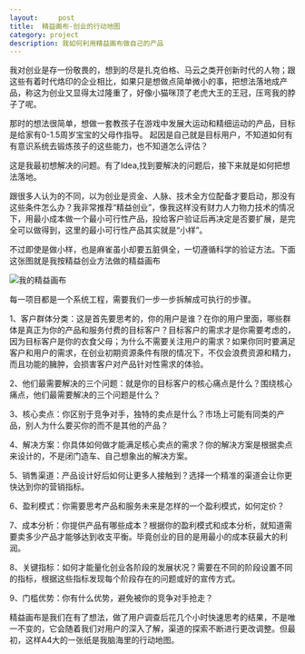 ```yaml
---
layout:     post
title:  精益画布-创业的行动地图
category: project
description: 我如何利用精益画布做自己的产品
---
```




我对创业是存一份敬畏的，想到的尽是扎克伯格、马云之类开创新时代的人物；跟这些有着时代烙印的企业相比，如果只是想做点简单微小的事，把想法落地成产品，称这为创业又显得太过隆重了，好像小猫咪顶了老虎大王的王冠，压弯我的脖子了呢。

那时的想法很简单，想做一套教孩子在游戏中发展大运动和精细运动的产品，目标是给家有0-1.5周岁宝宝的父母作指导。
起因是自己就是目标用户，不知道如何有有意识系统去锻炼孩子的这些能力，也不知道怎么评估？

这是我最初想解决的问题。有了Idea,找到要解决的问题后，接下来就是如何把想法落地。

跟很多人认为的不同，以为创业是资金、人脉、技术全方位配备才要启动，那没有这些条件怎么办？我非常推荐“精益创业”，像我这样没有财力人力物力技术的情况下，用最小成本做一个最小可行性产品，投给客户验证后再决定是否要扩展，是完全可以做得到，这里的最小可行性产品其实就是“小样”。

不过即使是做小样，也是麻雀虽小却要五脏俱全，一切遵循科学的验证方法。下面这张图就是我按精益创业方法做的精益画布

![我的精益画布](http://olvs25obh.bkt.clouddn.com/%E7%B2%BE%E7%9B%8A%E5%88%9B%E4%B8%9A/jpgjingyichaungye%20.pnge)

每一项目都是一个系统工程，需要我们一步一步拆解成可执行的步骤。

1、客户群体分类：这是首先要思考的，你的用户是谁？在你的用户里面，哪些群体是真正为你的产品和服务付费的目标客户？目标客户的需求才是你需要考虑的，因为目标客户是你的衣食父母；为什么不需要关注用户的需求？如果你同时要满足客户和用户的需求，在创业初期资源条件有限的情况下，不仅会浪费资源和精力，而且功能的臃肿，会损害客户对产品针对性需求的体验。

2、他们最需要解决的三个问题：就是你的目标客户的核心痛点是什么？围绕核心痛点，他们最需要解决的三个问题是什么？

3、核心卖点：你区别于竞争对手，独特的卖点是什么？市场上可能有同类的产品，别人为什么要买你的而不是其他的产品？

4、解决方案：你具体如何做才能满足核心卖点的需求？你的解决方案是根据卖点来设计的，不是闭门造车、自己想象出的解决方案。

5、销售渠道：产品设计好后如何让更多人接触到？选择一个精准的渠道会让你更快达到你的营销指标。

6、盈利模式：你需要思考产品和服务未来是怎样的一个盈利模式，如何定价？

7、成本分析：你提供产品有哪些成本？根据你的盈利模式和成本分析，就知道需要卖多少产品才能够达到收支平衡。毕竟创业的目的是用最小的成本获最大的利润。

8、关键指标：如何才能量化创业各阶段的发展状况？需要在不同的阶段设置不同的指标，根据这些指标发现每个阶段存在的问题或好的宣传方式。

9、门槛优势：你有什么优势，避免被你的竞争对手抢走？

精益画布是我们在有了想法，做了用户调查后花几个小时快速思考的结果，不是唯一不变的，它会随着我们对用户的深入了解，渠道的探索不断进行更改调整。但最初，这样A4大的一张纸是我脑海里的行动地图。

